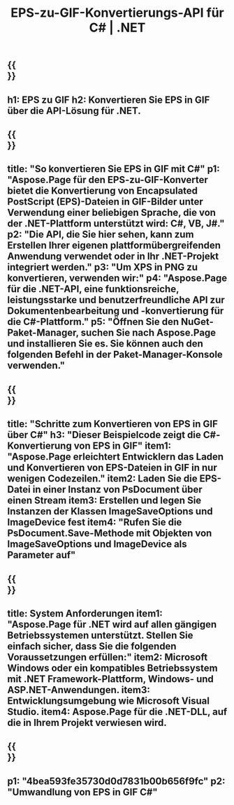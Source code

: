﻿---
translation: true
template: /_templates/_conversion-child-net.md
title: EPS-zu-GIF-Konvertierungs-API für C# |  .NET
url: /net/conversion/eps-to-gif/
description: Beispielcode für die C#-Konvertierung von EPS in GIF. Verwenden Sie den API-Beispielcode für die Batch-Konvertierung von EPS-Dateien in GIF innerhalb von VB.NET, Asp.NET oder einer beliebigen .NET-basierten Anwendung.
informat: EPS
outformat: GIF
otherformats: XPS PS
---

{{<section banner>}}
---
h1: EPS zu GIF
h2: Konvertieren Sie EPS in GIF über die API-Lösung für .NET.
---

{{<section overview>}}
---
title: "So konvertieren Sie EPS in GIF mit C#"
p1: "Aspose.Page für den EPS-zu-GIF-Konverter bietet die Konvertierung von Encapsulated PostScript (EPS)-Dateien in GIF-Bilder unter Verwendung einer beliebigen Sprache, die von der .NET-Plattform unterstützt wird: C#, VB, J#."
p2: "Die API, die Sie hier sehen, kann zum Erstellen Ihrer eigenen plattformübergreifenden Anwendung verwendet oder in Ihr .NET-Projekt integriert werden."
p3: "Um XPS in PNG zu konvertieren, verwenden wir:"
p4: "Aspose.Page für die .NET-API, eine funktionsreiche, leistungsstarke und benutzerfreundliche API zur Dokumentenbearbeitung und -konvertierung für die C#-Plattform."
p5: "Öffnen Sie den NuGet-Paket-Manager, suchen Sie nach Aspose.Page und installieren Sie es. Sie können auch den folgenden Befehl in der Paket-Manager-Konsole verwenden."
---

{{<section feature1>}}
---
title: "Schritte zum Konvertieren von EPS in GIF über C#"
h3: "Dieser Beispielcode zeigt die C#-Konvertierung von EPS in GIF"
item1: "Aspose.Page erleichtert Entwicklern das Laden und Konvertieren von EPS-Dateien in GIF in nur wenigen Codezeilen."
item2: Laden Sie die EPS-Datei in einer Instanz von PsDocument über einen Stream
item3: Erstellen und legen Sie Instanzen der Klassen ImageSaveOptions und ImageDevice fest
item4: "Rufen Sie die PsDocument.Save-Methode mit Objekten von ImageSaveOptions und ImageDevice als Parameter auf"
---

{{<section feature2>}}
---
title: System Anforderungen
item1: "Aspose.Page für .NET wird auf allen gängigen Betriebssystemen unterstützt. Stellen Sie einfach sicher, dass Sie die folgenden Voraussetzungen erfüllen:"
item2: Microsoft Windows oder ein kompatibles Betriebssystem mit .NET Framework-Plattform, Windows- und ASP.NET-Anwendungen.
item3: Entwicklungsumgebung wie Microsoft Visual Studio.
item4: Aspose.Page für die .NET-DLL, auf die in Ihrem Projekt verwiesen wird.
---

{{<section gist>}}
---
p1: "4bea593fe35730d0d7831b00b656f9fc"
p2: "Umwandlung von EPS in GIF C#"
---
